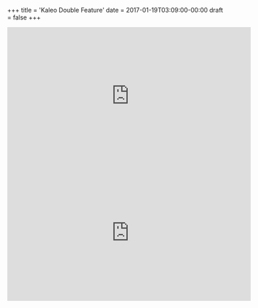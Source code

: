 +++
title = 'Kaleo Double Feature'
date = 2017-01-19T03:09:00-00:00
draft = false
+++

<iframe width="560" height="315" src="https://www.youtube.com/embed/9WIU5NN1Q0g?si=KkCck03NH0PXgWIs" title="YouTube video player" frameborder="0" allow="accelerometer; autoplay; clipboard-write; encrypted-media; gyroscope; picture-in-picture; web-share" referrerpolicy="strict-origin-when-cross-origin" allowfullscreen></iframe>

<iframe width="560" height="315" src="https://www.youtube.com/embed/CQRy_ygDF4o?si=pvFicgwRvSNFsajS" title="YouTube video player" frameborder="0" allow="accelerometer; autoplay; clipboard-write; encrypted-media; gyroscope; picture-in-picture; web-share" referrerpolicy="strict-origin-when-cross-origin" allowfullscreen></iframe>
